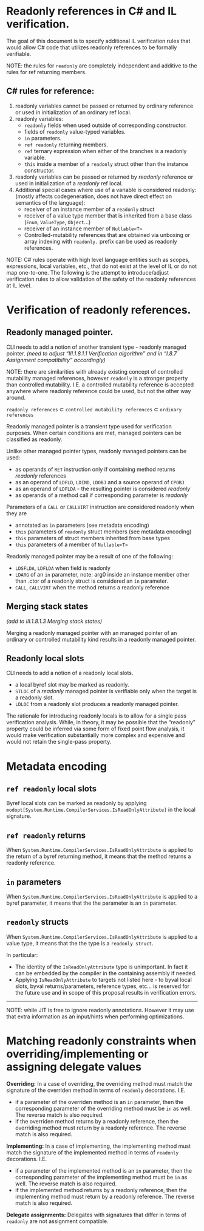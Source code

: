 ﻿# Readonly references in C# and IL verification. #

The goal of this document is to specify additional IL verification rules that would allow C# code that utilizes readonly references to be formally verifiable.  

NOTE: the rules for `readonly` are completely independent and additive to the rules for ref returning members. 

## C# rules for reference: ##

1)	readonly variables cannot be passed or returned by ordinary reference or used in initialization of an ordinary ref local. 
2)	readonly variables:
	- `readonly` fields when used outside of corresponding constructor.
	- fields of `readonly` value-typed variables. 
	- `in` parameters.
	- `ref readonly` returning members.
	- `ref` ternary expression when either of the branches is a readonly variable.
	- `this` inside a member of a `readonly` struct other than the instance constructor.
3)	readonly variables can be passed or returned by _readonly_ reference or used in initialization of a _readonly_ ref local. 
4) Additional special cases where use of a variable is considered readonly: 
  (mostly affects codegeneration, does not have direct effect on semantics of the language):
	- receiver of an instance member of a `readonly` struct
	- receiver of a value type member that is inherited from a base class (`Enum`, `ValueType`, `Object`...)
	- receiver of an instance member of `Nullable<T>`
	- Controlled-mutability references that are obtained via unboxing or array indexing with `readonly.` prefix can be used as readonly references.

NOTE: C# rules operate with high level language entities such as scopes, expressions, local variables, etc., that do not exist at the level of IL or do not map one-to-one.
The following is the attempt to introduce/adjust verification rules to allow validation of the safety of the readonly references at IL level.

# Verification of readonly references. #

## Readonly managed pointer. ##

CLI needs to add a notion of another transient type - readonly managed pointer. 
*(need to adjust “III.1.8.1.1 Verification algorithm” and in “I.8.7 Assignment compatibility” accordingly)*

NOTE: there are similarities with already existing concept of controlled mutability managed references, however `readonly` is a stronger property than controlled mutability. I.E. a controlled mutability reference is accepted anywhere where readonly reference could be used, but not the other way around.

`readonly references` ⊂ `controlled mutability references` ⊂ `ordinary references`

Readonly managed pointer is a transient type used for verification purposes. When certain conditions are met, managed pointers can be classified as readonly. 

Unlike other managed pointer types, readonly managed pointers can be used:
- as operands of `RET` instruction only if containing method returns _readonly_ references
- as an operand of `LDFLD`, `LDIND`, `LDOBJ` and a source operand of `CPOBJ` 
- as an operand of `LDFLDA` - the resulting pointer is considered _readonly_
- as operands of a method call if corresponding parameter is _readonly_

Parameters of a `CALL` or `CALLVIRT` instruction are considered readonly when they are
- annotated as `in` parameters (see metadata encoding)
- `this` parameters of `readonly` struct members (see metadata encoding)   
- `this` parameters of struct members inherited from base types
- `this` parameters of a member of `Nullable<T>`

Readonly managed pointer may be a result of one of the following:
-	`LDSFLDA`, `LDFLDA` when field is readonly 
-	`LDARG` of an `in` parameter, 
     note: arg0 inside an instance member other than .ctor of a readonly struct is considered an `in` parameter.
-	`CALL`, `CALLVIRT` when the method returns a readonly reference

## Merging stack states ## 
*(add to III.1.8.1.3 Merging stack states)*

Merging a readonly managed pointer with an managed pointer of an ordinary or controlled mutability kind results in a readonly managed pointer.

## Readonly local slots ##
CLI needs to add a notion of a readonly local slots.
-   a local byref slot may be marked as readonly. 
-	`STLOC` of a _readonly_ managed pointer is verifiable only when the target is a readonly slot. 
-	`LDLOC` from a readonly slot produces a readonly managed pointer.

The rationale for introducing readonly locals is to allow for a single pass verification analysis. 
While, in theory, it may be possible that the “readonly” property could be inferred via some form of fixed point flow analysis, it would make verification substantially more complex and expensive and would not retain the single-pass property.


# Metadata encoding # 

## `ref readonly` local slots ##
Byref local slots can be marked as readonly by applying `modopt[System.Runtime.CompilerServices.IsReadOnlyAttribute]` in the local signature.

## `ref readonly` returns ##
When `System.Runtime.CompilerServices.IsReadOnlyAttribute` is applied to the return of a byref returning method, it means that the method returns a readonly reference.

## `in` parameters ##
When `System.Runtime.CompilerServices.IsReadOnlyAttribute` is applied to a byref parameter, it means that the the parameter is an `in` parameter.
 
## `readonly` structs ##
When `System.Runtime.CompilerServices.IsReadOnlyAttribute` is applied to a value type, it means that the the type is a `readonly struct`.


In particular:
-  The identity of the `IsReadOnlyAttribute` type is unimportant. In fact it can be embedded by the compiler in the containing assembly if needed.
-  Applying `IsReadOnlyAttribute` to targets not listed here - to byval local slots, byval returns/parameters, reference types, etc... is reserved for the future use and in scope of this proposal results in verification errors. 

---
NOTE: while JIT is free to ignore readonly annotations. However it may use that extra information as an input/hints when performing optimizations.


# Matching readonly constraints when overriding/implementing or assigning delegate values # 

**Overriding:**
In a case of overriding, the overriding method must match the signature of the overriden method in terms of `readonly` decorations. I.E. 
- if a parameter of the overriden method is an `in` parameter, then the corresponding parameter of the overriding method must be `in` as well. The reverse match is also required.
- if the overriden method returns by a readonly reference, then the overriding method must return by a readonly reference. The reverse match is also required.

**Implementing:**
In a case of implementing, the implementing method must match the signature of the implemented method in terms of `readonly` decorations. I.E. 
- if a parameter of the implemented method is an `in` parameter, then the corresponding parameter of the implementing method must be `in` as well. The reverse match is also required.
- if the implemented method returns by a readonly reference, then the implementing method must return by a readonly reference. The reverse match is also required.
   
**Delegate assignments:**
Delegates with signatures that differ in terms of `readonly` are not assignment compatible.

